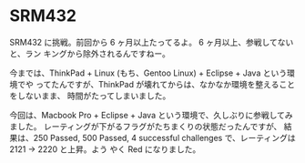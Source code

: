 # SRM432

<!--
date: 2009-01-07
-->

SRM432 に挑戦。前回から 6 ヶ月以上たってるよ。 6 ヶ月以上、参戦してないと、ラン
キングから除外されるんですねー。

今までは、ThinkPad + Linux (もち、Gentoo Linux) + Eclipse + Java という環境でや
ってたんですが、ThinkPad が壊れてからは、なかなか環境を整えることをしないまま、
時間がたってしまいました。

今回は、Macbook Pro + Eclipse + Java という環境で、久しぶりに参戦してみました。
レーティングが下がるフラグがたちまくりの状態だったんですが、 結果は、250 Passed,
500 Passed, 4 successful challenges で、レーティングは 2121 -> 2220 と上昇。よう
やく Red になりました。
